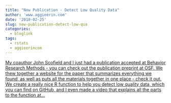 ```yaml
---
title: "New Publication - Detect Low Quality Data"
author: 'www.aggieerin.com'
date: '2018-02-25'
slug: new-publication-detect-low-qua
categories:
  - bloglink
tags:
  - rstats
  - aggieerincom
---
```


[My coauthor John Scofield and I just had a publication accepted at Behavior Research Methods - you can check out the publication preprint at OSF. We thew together a website for the paper that summarizes everything we found, as well as puts all the materials together in one place - check it out. We create a really nice R function to help you detect low quality data, which you can find on GitHub, and I even made a video that explains all the parts to the function at...<click to read more>](https://doomlab.github.io/post/new-publication-detect-low-quality-data/)

